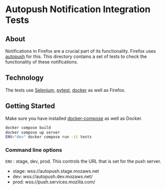 # Autopush Notification Integration Tests

## About

Notifications in Firefox are a crucial part of its functionality. Firefox uses [autopush](https://github.com/mozilla-services/autopush) for this. This directory  contains a set of tests to check the functionality of these notifications.

## Technology

The tests use [Selenium](https://www.selenium.dev/), [pytest](https://docs.pytest.org/en/stable/index.html), [docker](https://www.docker.com/) as well as Firefox.

## Getting Started

Make sure you have installed [docker-compose](https://docs.docker.com/compose/) as well as Docker.

```sh
docker compose build
docker compose up server
ENV="dev" docker compose run -it tests
```

### Command line options

```ENV``` : stage, dev, prod. This controls the URL that is set for the push server.
- stage: wss://autopush.stage.mozaws.net
- dev: wss://autopush.dev.mozaws.net/
- prod: wss://push.services.mozilla.com/
